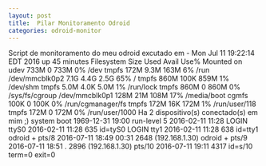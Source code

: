 ```yaml
---
layout: post
title:  Pilar Monitoramento Odroid 
categories: odroid-monitor
---
```


Script de monitoramento do meu odroid excutado em - Mon Jul 11 19:22:14 EDT 2016
up 45 minutes
Filesystem      Size  Used Avail Use% Mounted on
udev            733M     0  733M   0% /dev
tmpfs           172M  9.3M  163M   6% /run
/dev/mmcblk0p2  7.1G  4.4G  2.5G  65% /
tmpfs           860M  100K  859M   1% /dev/shm
tmpfs           5.0M  4.0K  5.0M   1% /run/lock
tmpfs           860M     0  860M   0% /sys/fs/cgroup
/dev/mmcblk0p1  128M   21M  108M  17% /media/boot
cgmfs           100K     0  100K   0% /run/cgmanager/fs
tmpfs           172M   16K  172M   1% /run/user/118
tmpfs           172M     0  172M   0% /run/user/1000
Ha 2 dispositivo(s) conectado(s) em mim ;)
           system boot  1969-12-31 19:00
           run-level 5  2016-02-11 11:28
LOGIN      ttyS0        2016-02-11 11:28               635 id=tyS0
LOGIN      tty1         2016-02-11 11:28               638 id=tty1
odroid   + pts/8        2016-07-11 18:49 00:31        2648 (192.168.1.30)
odroid   + pts/9        2016-07-11 18:51   .          2896 (192.168.1.30)
           pts/10       2016-07-11 19:11              4317 id=s/10  term=0 exit=0

